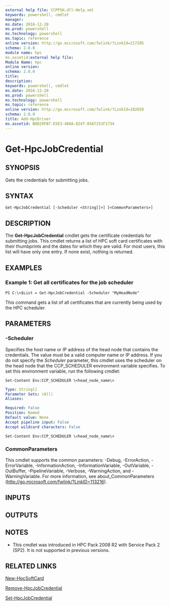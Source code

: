 ```yaml
---
external help file: CCPPSH.dll-Help.xml
keywords: powershell, cmdlet
manager:
ms.date: 2016-12-20
ms.prod: powershell
ms.technology: powershell
ms.topic: reference
online version: http://go.microsoft.com/fwlink/?LinkId=217205
schema: 2.0.0
module name: hpc
ms.assetid:external help file:
Module Name: hpc
online version:
schema: 2.0.0
title:
description:
keywords: powershell, cmdlet
ms.date: 2016-12-20
ms.prod: powershell
ms.technology: powershell
ms.topic: reference
online version: http://go.microsoft.com/fwlink/?LinkId=182659
schema: 2.0.0
title: Add-HpcDriver
ms.assetid: B0D29FB7-E5E3-466A-8247-05A7151F1734
---
```


# Get-HpcJobCredential

## SYNOPSIS
Gets the credentials for submitting jobs.

## SYNTAX

```
Get-HpcJobCredential [-Scheduler <String[]>] [<CommonParameters>]
```

## DESCRIPTION
The **Get-HpcJobCredential** cmdlet gets the certificate credentials for submitting jobs.
This cmdlet returns a list of HPC soft card certificates with their thumbprints and the dates for which they are valid.
For most users, this list will have only one entry.
If none exist, nothing is returned.

## EXAMPLES

### Example 1: Get all certificates for the job scheduler
```
PS C:\>$List = Get-HpcJobCredential -Scheduler "MyHeadNode"
```

This command gets a list of all certificates that are currently being used by the HPC scheduler.

## PARAMETERS

### -Scheduler
Specifies the host name or IP address of the head node that contains the credentials.
The value must be a valid computer name or IP address.
If you do not specify the *Scheduler* parameter, this cmdlet uses the scheduler on the head node that the CCP_SCHEDULER environment variable specifies.
To set this environment variable, run the following cmdlet:

`Set-Content Env:CCP_SCHEDULER \<head_node_name\>`

```yaml
Type: String[]
Parameter Sets: (All)
Aliases:

Required: False
Position: Named
Default value: None
Accept pipeline input: False
Accept wildcard characters: False
```


`Set-Content Env:CCP_SCHEDULER \<head_node_name\>`

### CommonParameters
This cmdlet supports the common parameters: -Debug, -ErrorAction, -ErrorVariable, -InformationAction, -InformationVariable, -OutVariable, -OutBuffer, -PipelineVariable, -Verbose, -WarningAction, and -WarningVariable. For more information, see about_CommonParameters (http://go.microsoft.com/fwlink/?LinkID=113216).

## INPUTS

## OUTPUTS

## NOTES
* This cmdlet was introduced in HPC Pack 2008 R2 with Service Pack 2 (SP2). It is not supported in previous versions.

## RELATED LINKS

[New-HpcSoftCard](./New-HpcSoftCard.md)

[Remove-HpcJobCredential](./Remove-HpcJobCredential.md)

[Set-HpcJobCredential](./Set-HpcJobCredential.md)
